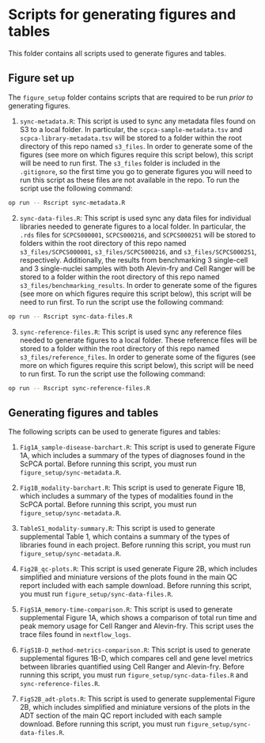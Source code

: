 # Scripts for generating figures and tables

This folder contains all scripts used to generate figures and tables.

## Figure set up

The `figure_setup` folder contains scripts that are required to be run _prior to_ generating figures.

1. `sync-metadata.R`: This script is used to sync any metadata files found on S3 to a local folder.
In particular, the `scpca-sample-metadata.tsv` and `scpca-library-metadata.tsv` will be stored to a folder within the root directory of this repo named `s3_files`.
In order to generate some of the figures (see more on which figures require this script below), this script will be need to run first.
The `s3_files` folder is included in the `.gitignore`, so the first time you go to generate figures you will need to run this script as these files are not available in the repo.
To run the script use the following command:

```sh
op run -- Rscript sync-metadata.R
```

2. `sync-data-files.R`: This script is used sync any data files for individual libraries needed to generate figures to a local folder.
In particular, the `.rds` files for `SCPCS000001`, `SCPCS000216`, and `SCPCS000251` will be stored to folders within the root directory of this repo named `s3_files/SCPCS000001`, `s3_files/SCPCS000216`, and `s3_files/SCPCS000251`, respectively.
Additionally, the results from benchmarking 3 single-cell and 3 single-nuclei samples with both Alevin-fry and Cell Ranger will be stored to a folder within the root directory of this repo named `s3_files/benchmarking_results`.
In order to generate some of the figures (see more on which figures require this script below), this script will be need to run first.
To run the script use the following command:

```sh
op run -- Rscript sync-data-files.R
```

3. `sync-reference-files.R`: This script is used sync any reference files needed to generate figures to a local folder.
These reference files will be stored to a folder within the root directory of this repo named `s3_files/reference_files`.
In order to generate some of the figures (see more on which figures require this script below), this script will be need to run first.
To run the script use the following command:

```sh
op run -- Rscript sync-reference-files.R
```

## Generating figures and tables

The following scripts can be used to generate figures and tables:

1. `Fig1A_sample-disease-barchart.R`: This script is used to generate Figure 1A, which includes a summary of the types of diagnoses found in the ScPCA portal.
Before running this script, you must run `figure_setup/sync-metadata.R`.

2. `Fig1B_modality-barchart.R`: This script is used to generate Figure 1B, which includes a summary of the types of modalities found in the ScPCA portal.
Before running this script, you must run `figure_setup/sync-metadata.R`.

3. `TableS1_modality-summary.R`: This script is used to generate supplemental Table 1, which contains a summary of the types of libraries found in each project.
Before running this script, you must run `figure_setup/sync-metadata.R`.

4. `Fig2B_qc-plots.R`: This script is used generate Figure 2B, which includes simplified and miniature versions of the plots found in the main QC report included with each sample download.
Before running this script, you must run `figure_setup/sync-data-files.R`.

5. `FigS1A_memory-time-comparison.R`: This script is used to generate supplemental Figure 1A, which shows a comparison of total run time and peak memory usage for Cell Ranger and Alevin-fry.
This script uses the trace files found in `nextflow_logs`.

6. `FigS1B-D_method-metrics-comparison.R`: This script is used to generate supplemental figures 1B-D, which compares cell and gene level metrics between libraries quantified using Cell Ranger and Alevin-fry.
Before running this script, you must run `figure_setup/sync-data-files.R` and `sync-reference-files.R`.

7. `FigS2B_adt-plots.R`: This script is used to generate supplemental Figure 2B, which includes simplified and miniature versions of the plots in the ADT section of the main QC report included with each sample download.
Before running this script, you must run `figure_setup/sync-data-files.R`.
